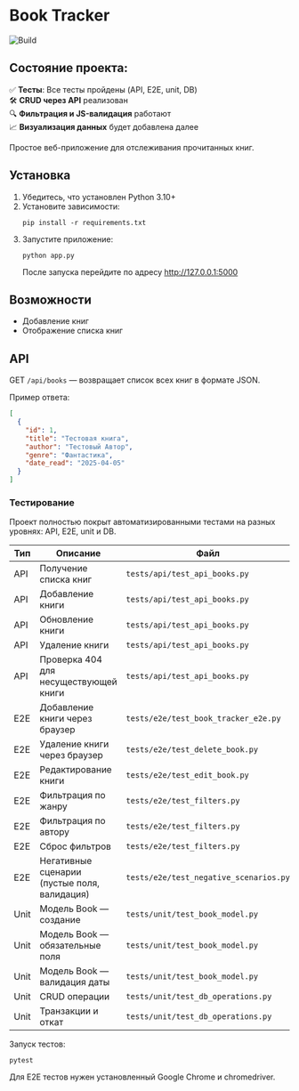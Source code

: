 # Book Tracker

![Build](https://github.com/DreamCodeCoder/book-tracker/actions/workflows/ci.yml/badge.svg )

## Состояние проекта:

✅ **Тесты**: Все тесты пройдены (API, E2E, unit, DB)  
🛠 **CRUD через API** реализован  
🔍 **Фильтрация и JS-валидация** работают  
📈 **Визуализация данных** будет добавлена далее

Простое веб-приложение для отслеживания прочитанных книг.

## Установка

1. Убедитесь, что установлен Python 3.10+
2. Установите зависимости:  
   ```
   pip install -r requirements.txt
   ```
3. Запустите приложение:
    ```
    python app.py
    ```
    После запуска перейдите по адресу http://127.0.0.1:5000
## Возможности

  -  Добавление книг
  -  Отображение списка книг

## API

GET `/api/books` — возвращает список всех книг в формате JSON.

Пример ответа:
```json
[
  {
    "id": 1,
    "title": "Тестовая книга",
    "author": "Тестовый Автор",
    "genre": "Фантастика",
    "date_read": "2025-04-05"
  }
]
```
### Тестирование

Проект полностью покрыт автоматизированными тестами на разных уровнях: API, E2E, unit и DB.

| Тип             | Описание                                   | Файл                                       |
|------------------|--------------------------------------------|---------------------------------------------|
| API              | Получение списка книг                       | `tests/api/test_api_books.py`               |
| API              | Добавление книги                           | `tests/api/test_api_books.py`               |
| API              | Обновление книги                           | `tests/api/test_api_books.py`               |
| API              | Удаление книги                             | `tests/api/test_api_books.py`               |
| API              | Проверка 404 для несуществующей книги       | `tests/api/test_api_books.py`               |
| E2E              | Добавление книги через браузер              | `tests/e2e/test_book_tracker_e2e.py`        |
| E2E              | Удаление книги через браузер                | `tests/e2e/test_delete_book.py`             |
| E2E              | Редактирование книги                        | `tests/e2e/test_edit_book.py`               |
| E2E              | Фильтрация по жанру                         | `tests/e2e/test_filters.py`                 |
| E2E              | Фильтрация по автору                        | `tests/e2e/test_filters.py`                 |
| E2E              | Сброс фильтров                              | `tests/e2e/test_filters.py`                 |
| E2E              | Негативные сценарии (пустые поля, валидация)| `tests/e2e/test_negative_scenarios.py`      |
| Unit             | Модель Book — создание                      | `tests/unit/test_book_model.py`              |
| Unit             | Модель Book — обязательные поля              | `tests/unit/test_book_model.py`              |
| Unit             | Модель Book — валидация даты                | `tests/unit/test_book_model.py`              |
| Unit             | CRUD операции                               | `tests/unit/test_db_operations.py`           |
| Unit             | Транзакции и откат                         | `tests/unit/test_db_operations.py`           |

Запуск тестов:   
 ```
pytest
```
Для E2E тестов нужен установленный Google Chrome и chromedriver.